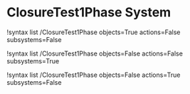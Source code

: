 <!-- MOOSE Documentation Stub: Remove this when content is added. -->

# ClosureTest1Phase System

!syntax list /ClosureTest1Phase objects=True actions=False subsystems=False

!syntax list /ClosureTest1Phase objects=False actions=False subsystems=True

!syntax list /ClosureTest1Phase objects=False actions=True subsystems=False
